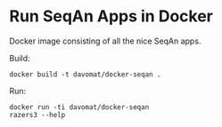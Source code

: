 # Run SeqAn Apps in Docker
Docker image consisting of all the nice SeqAn apps.

Build:

```
docker build -t davomat/docker-seqan .
```

Run:

```
docker run -ti davomat/docker-seqan
razers3 --help
```
